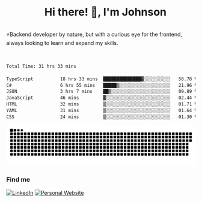 <div id="user-content-toc">
  <ul align="center">
    <summary><h1 style="display: inline-block">Hi there! 👋, I'm Johnson</h1></summary>
  </ul>
</div>

⚡Backend developer by nature, but with a curious eye for the frontend, always looking to learn and expand my skills.

<br>


<!--START_SECTION:waka-->

```txt
Total Time: 31 hrs 33 mins

TypeScript          18 hrs 33 mins  ██████████████▓░░░░░░░░░░   58.78 %
C#                  6 hrs 55 mins   █████▒░░░░░░░░░░░░░░░░░░░   21.96 %
JSON                3 hrs 7 mins    ██▒░░░░░░░░░░░░░░░░░░░░░░   09.89 %
JavaScript          46 mins         ▓░░░░░░░░░░░░░░░░░░░░░░░░   02.44 %
HTML                32 mins         ▒░░░░░░░░░░░░░░░░░░░░░░░░   01.71 %
YAML                31 mins         ▒░░░░░░░░░░░░░░░░░░░░░░░░   01.64 %
CSS                 24 mins         ▒░░░░░░░░░░░░░░░░░░░░░░░░   01.30 %
```

<!--END_SECTION:waka-->

<picture>
  <source  srcset="https://github.com/joshwambere/joshwambere/blob/output/github-contribution-grid-snake-dark.svg?palette=github-dark">
  <source  srcset="https://github.com/joshwambere/joshwambere/blob/output/github-contribution-grid-snake.svg">
  <img alt="github contribution grid snake animation" src="https://github.com/joshwambere/joshwambere/blob/output/github-contribution-grid-snake.svg">
</picture>

### Find me
<a href="https://www.linkedin.com/in/dusabe-johnson" target="_blank"><img src="https://img.shields.io/badge/LinkedIn-%230077B5.svg?&style=flat&logo=linkedin&logoColor=white" alt="LinkedIn"></a>
‎‎ [![Personal Website](https://img.shields.io/badge/visit-Johnsonis.me-blue)](https://johnsonis.me/)
